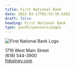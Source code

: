 ```yaml
---
title: First National Bank
date: 2022-03-17T02:53:58.636Z
draft: false
heading: First National Bank
type: youth/sponsors/pages
---
```

![First National Bank Logo](https://res.cloudinary.com/robinson-soccer/image/upload/v1647438989/Youth/Sponsors/first_national_bank_mte6yg.png)

1719 West Main Street\
(618) 544-3900\
[fnbolney.com](https://www.fnbolney.com/)